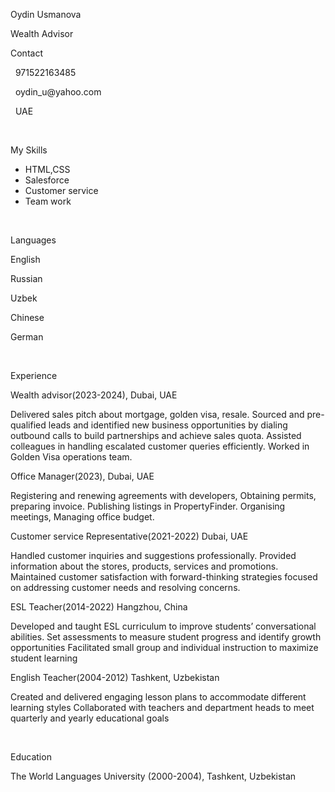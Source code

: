 <!DOCTYPE html>
<html lang="en">

<head>
<title>CV</title>
</head>


<body>
<div class="main">
 <div class="top-section">
 <p class="p1">Oydin <span>Usmanova</span></p>
 <p class="p2">Wealth Advisor</p>
 
 </div>
 <div class="clearfix"></div>
 <div class="col-div-4">
 <div class="content-box"style="padding left: 40px;">
  <p class="head">Contact</p>
  <p class="p3"><i class="fa fa-phone"></i>&nbsp;&nbsp;971522163485</p>
  <p class="p3"><i class="fa fa-envelope"></i>&nbsp;&nbsp;oydin_u@yahoo.com</p>
  <p class="p3"><i class="fa fa-home"></i>&nbsp;&nbsp;UAE</p>
  
  <br/>
   <p class="head">My Skills</p>
   <ul>
   <li><span>HTML,CSS</span></li>
   <li><span>Salesforce</span></li>
   <li><span>Customer service</span></li>
   <li><span>Team work</span></li>
   </ul>
   
   <br/>
   <p class="head">Languages</p>
   <p class="p3">English</p>
   <p class="p3">Russian</p>
   <p class="p3">Uzbek</p>
   <p class="p3">Chinese</p>
   <p class="p3">German</p>
   
        
  </div>
 </div>
 <div class="line"></div>
 <div class="col-div-8">
 <div class="content-box">
 
    
  <br/>
  <p class="head">Experience</p>
  <p>Wealth advisor(2023-2024), Dubai, UAE</p>
  <p class="p-4">Delivered sales pitch about mortgage, golden visa, resale.
  Sourced and pre-qualified leads and identified new business opportunities by dialing outbound calls to build partnerships and achieve sales quota.
Assisted colleagues in handling escalated customer queries efficiently.
Worked in Golden Visa operations team.</p>

<p>Office Manager(2023), Dubai, UAE</p>
  <p class="p-4">Registering and renewing agreements with developers, Obtaining permits, preparing invoice.
  Publishing listings in PropertyFinder.
Organising meetings, Managing office budget.
 </p>

<p>Customer service Representative(2021-2022) Dubai, UAE</p>
  <p class="p-4">Handled customer inquiries and suggestions professionally.
Provided information about the stores, products, services and promotions.
 Maintained customer satisfaction with forward-thinking strategies focused on addressing customer needs and resolving concerns.</p>
 
  <p>ESL Teacher(2014-2022) Hangzhou, China</p>
  <p class="p-4">Developed and taught ESL curriculum to improve students’ conversational abilities.
 Set assessments to measure student progress and identify growth opportunities
Facilitated small group and individual instruction to maximize student learning
</p>

<p>English Teacher(2004-2012) Tashkent, Uzbekistan</p>
  <p class="p-4">Created and delivered engaging lesson plans to accommodate different learning styles
 Collaborated with teachers and department heads to meet quarterly and yearly educational goals
</p>

<br/>
<p class="head">Education</p>
<p class="p-4">The World Languages University (2000-2004), Tashkent, Uzbekistan

</div>
 
 
 
 
 
 
 
 